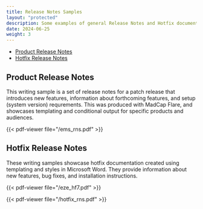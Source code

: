 ```yaml
---
title: Release Notes Samples
layout: "protected"
description: Some examples of general Release Notes and Hotfix documentation.
date: 2024-06-25
weight: 3
---
```


- [Product Release Notes](#product-release-notes)
- [Hotfix Release Notes](#hotfix-release-notes)


## Product Release Notes
This writing sample is a set of release notes for a patch release that introduces new features, information about forthcoming features, and setup (system version) requrements. This was produced with MadCap Flare, and showcases templating and conditional output for specific products and audiences. 

{{< pdf-viewer file="/ems_rns.pdf" >}}


## Hotfix Release Notes
These writing samples showcase hotfix documentation created using templating and styles in Microsoft Word. They provide information about new features, bug fixes, and installation instructions.

{{< pdf-viewer file="/eze_hf7.pdf" >}}

{{< pdf-viewer file="/hotfix_rns.pdf" >}}
